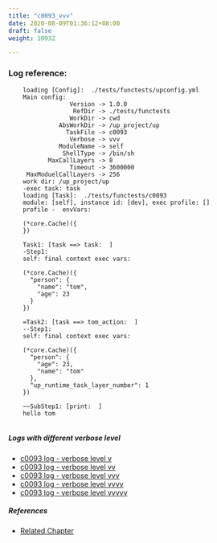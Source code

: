 ```yaml
---
title: "c0093_vvv"
date: 2020-08-09T01:36:12+88:00
draft: false
weight: 10932

---
```


### Log reference: <no value>

```
    loading [Config]:  ./tests/functests/upconfig.yml
    Main config:
                 Version -> 1.0.0
                  RefDir -> ./tests/functests
                 WorkDir -> cwd
              AbsWorkDir -> /up_project/up
                TaskFile -> c0093
                 Verbose -> vvv
              ModuleName -> self
               ShellType -> /bin/sh
           MaxCallLayers -> 8
                 Timeout -> 3600000
     MaxModuelCallLayers -> 256
    work dir: /up_project/up
    -exec task: task
    loading [Task]:  ./tests/functests/c0093
    module: [self], instance id: [dev], exec profile: []
    profile -  envVars:
    
    (*core.Cache)({
    })
    
    Task1: [task ==> task:  ]
    -Step1:
    self: final context exec vars:
    
    (*core.Cache)({
      "person": {
        "name": "tom",
        "age": 23
      }
    })
    
    =Task2: [task ==> tom_action:  ]
    --Step1:
    self: final context exec vars:
    
    (*core.Cache)({
      "person": {
        "age": 23,
        "name": "tom"
      },
      "up_runtime_task_layer_number": 1
    })
    
    ~~SubStep1: [print:  ]
    hello tom
    
```

##### Logs with different verbose level
* [c0093 log - verbose level v](../../logs/c0093_v)
* [c0093 log - verbose level vv](../../logs/c0093_vv)
* [c0093 log - verbose level vvv](../../logs/c0093_vvv)
* [c0093 log - verbose level vvvv](../../logs/c0093_vvvv)
* [c0093 log - verbose level vvvvv](../../logs/c0093_vvvvv)

##### References
* [Related Chapter](../../flow-controll/c0093)
